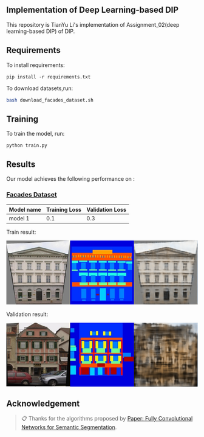 
## Implementation of Deep Learning-based DIP

This repository is TianYu Li's implementation of Assignment_02(deep learning-based DIP) of DIP.  

## Requirements

To install requirements:

```setup
pip install -r requirements.txt
```

To download datasets,run:

```bash
bash download_facades_dataset.sh
```

## Training

To train the model, run:

```train
python train.py
```

## Results

Our model achieves the following performance on :

### [Facades Dataset]((https://cmp.felk.cvut.cz/~tylecr1/facade/))

| Model name         | Training Loss  | Validation Loss |
| ------------------ |---------------- | -------------- |
| model 1  |     0.1         |      0.3       |

Train result:

<img src="comparison_0.png" alt="alt text" width="800">

Validation result:

<img src="comparison_3.png" alt="alt text" width="800">

## Acknowledgement

>📋 Thanks for the algorithms proposed by [Paper: Fully Convolutional Networks for Semantic Segmentation](https://arxiv.org/abs/1411.4038).

